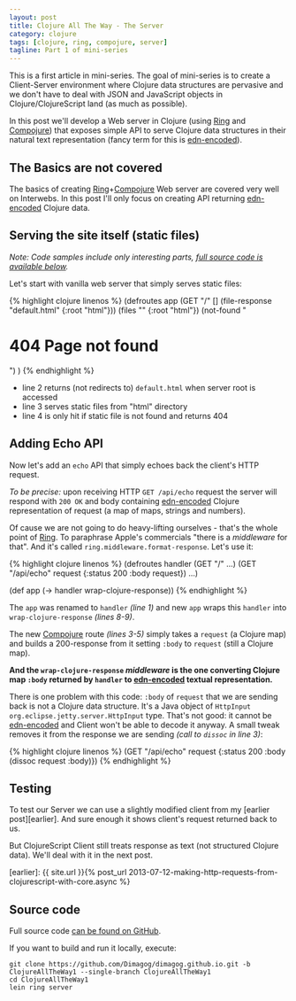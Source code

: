 ```yaml
---
layout: post
title: Clojure All The Way - The Server
category: clojure
tags: [clojure, ring, compojure, server]
tagline: Part 1 of mini-series
---
```


This is a first article in mini-series. The goal of mini-series is to create a Client-Server environment
where Clojure data structures are pervasive and we don't have to deal with JSON and JavaScript objects 
in Clojure/ClojureScript land (as much as possible).

In this post we'll develop a Web server in Clojure (using [Ring][] and [Compojure][]) that exposes
simple API to serve Clojure data structures in their natural text representation
(fancy term for this is [edn-encoded][edn]).

[edn]: https://github.com/edn-format/edn
[ring]: https://github.com/ring-clojure/ring
[compojure]: https://github.com/weavejester/compojure

## The Basics are not covered
The basics of creating [Ring][]+[Compojure][] Web server are covered very well on Interwebs.
In this post I'll only focus on creating API returning [edn-encoded][edn] Clojure data.

## Serving the site itself (static files)

*Note: Code samples include only interesting parts, [full source code is available below](#src).*

Let's start with vanilla web server that simply serves static files:

{% highlight clojure linenos %}
(defroutes app
  (GET "/" [] (file-response "default.html" {:root "html"}))
  (files "" {:root "html"})
  (not-found "<h1>404 Page not found</h1>")
)
{% endhighlight %}

* line 2 returns (not redirects to) `default.html` when server root is accessed
* line 3 serves static files from "html" directory
* line 4 is only hit if static file is not found and returns 404

## Adding Echo API

Now let's add an `echo` API that simply echoes back the client's HTTP request.

*To be precise:* upon receiving HTTP `GET /api/echo` request the server will respond with
`200 OK` and body containing [edn-encoded][edn] Clojure representation of request (a map of maps, strings and numbers).

Of cause we are not going to do heavy-lifting ourselves - that's the whole point of [Ring][].
To paraphrase Apple's commercials "there is a *middleware* for that".
And it's called `ring.middleware.format-response`. Let's use it:

{% highlight clojure linenos %}
(defroutes handler
  (GET "/" ...)
  (GET "/api/echo" request
       {:status 200
        :body request})
  ...)

(def app (-> handler
             wrap-clojure-response))
{% endhighlight %}

The `app` was renamed to `handler` *(line 1)* and new `app`
wraps this `handler` into `wrap-clojure-response` *(lines 8-9)*.

The new [Compojure] route *(lines 3-5)* simply takes a `request` (a Clojure map) and builds a
200-response from it setting `:body` to `request` (still a Clojure map).

**And the `wrap-clojure-response` *middleware* is the one converting Clojure map `:body` returned
by `handler` to [edn-encoded][edn] textual representation.**

There is one problem with this code: `:body` of `request` that we are sending back is not
a Clojure data structure. It's a Java object of `HttpInput org.eclipse.jetty.server.HttpInput` type.
That's not good: it cannot be [edn-encoded][edn] and Client won't be able to decode it anyway.
A small tweak removes it from the response we are sending *(call to `dissoc` in line 3)*:

{% highlight clojure linenos %}
  (GET "/api/echo" request
       {:status 200
        :body (dissoc request :body)})
{% endhighlight %}

## Testing
To test our Server we can use a slightly modified client from my [earlier post][earlier].
And sure enough it shows client's request returned back to us.

But ClojureScript Client still treats response as text (not structured Clojure data).
We'll deal with it in the next post.

[earlier]: {{ site.url }}{% post_url 2013-07-12-making-http-requests-from-clojurescript-with-core.async %}

## <a name="src"> </a> Source code
Full source code [can be found on GitHub][github].

If you want to build and run it locally, execute:

    git clone https://github.com/Dimagog/dimagog.github.io.git -b ClojureAllTheWay1 --single-branch ClojureAllTheWay1
    cd ClojureAllTheWay1
    lein ring server

[github]: https://github.com/Dimagog/dimagog.github.io/tree/ClojureAllTheWay1
